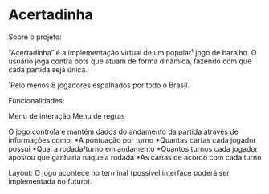 # Acertadinha

Sobre o projeto:

“Acertadinha” é a implementação virtual de um popular¹ jogo de baralho. O usuário joga 
contra bots que atuam de forma dinâmica, fazendo com que cada partida seja única.

¹Pelo menos 8 jogadores espalhados por todo o Brasil.

Funcionalidades: 

Menu de interação
Menu de regras

O jogo controla e mantém dados do andamento da partida através de informações como:
	*A pontuação por turno
	*Quantas cartas cada jogador possui
	*Qual a rodada/turno em andamento
	*Quantos turnos cada jogador apostou que ganharia naquela rodada
	*As cartas de acordo com cada turno
 	

Layout: 
O jogo acontece no terminal (possível interface poderá ser implementada no futuro).
